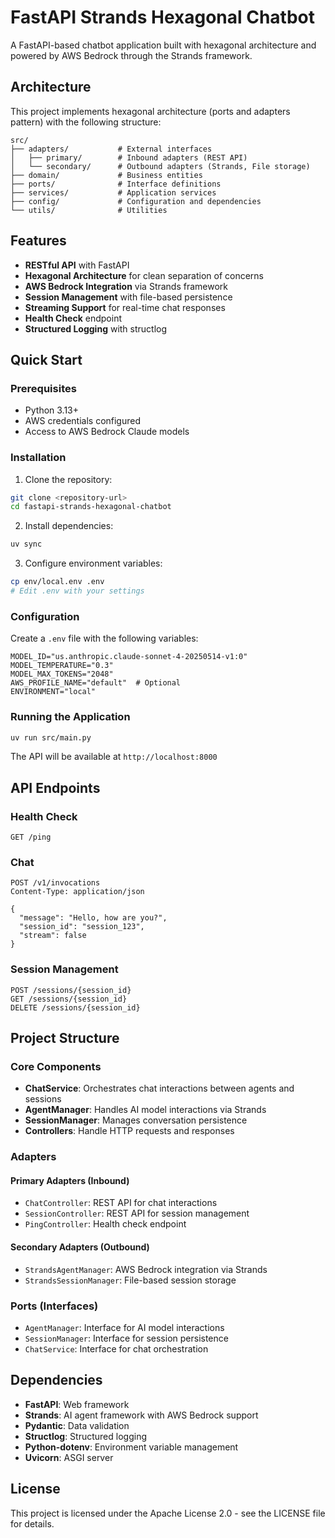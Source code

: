# FastAPI Strands Hexagonal Chatbot

A FastAPI-based chatbot application built with hexagonal architecture and powered by AWS Bedrock through the Strands framework.

## Architecture

This project implements hexagonal architecture (ports and adapters pattern) with the following structure:

```
src/
├── adapters/           # External interfaces
│   ├── primary/        # Inbound adapters (REST API)
│   └── secondary/      # Outbound adapters (Strands, File storage)
├── domain/             # Business entities
├── ports/              # Interface definitions
├── services/           # Application services
├── config/             # Configuration and dependencies
└── utils/              # Utilities
```

## Features

- **RESTful API** with FastAPI
- **Hexagonal Architecture** for clean separation of concerns
- **AWS Bedrock Integration** via Strands framework
- **Session Management** with file-based persistence
- **Streaming Support** for real-time chat responses
- **Health Check** endpoint
- **Structured Logging** with structlog

## Quick Start

### Prerequisites

- Python 3.13+
- AWS credentials configured
- Access to AWS Bedrock Claude models

### Installation

1. Clone the repository:

```bash
git clone <repository-url>
cd fastapi-strands-hexagonal-chatbot
```

2. Install dependencies:

```bash
uv sync
```

3. Configure environment variables:

```bash
cp env/local.env .env
# Edit .env with your settings
```

### Configuration

Create a `.env` file with the following variables:

```env
MODEL_ID="us.anthropic.claude-sonnet-4-20250514-v1:0"
MODEL_TEMPERATURE="0.3"
MODEL_MAX_TOKENS="2048"
AWS_PROFILE_NAME="default"  # Optional
ENVIRONMENT="local"
```

### Running the Application

```bash
uv run src/main.py
```

The API will be available at `http://localhost:8000`

## API Endpoints

### Health Check

```http
GET /ping
```

### Chat

```http
POST /v1/invocations
Content-Type: application/json

{
  "message": "Hello, how are you?",
  "session_id": "session_123",
  "stream": false
}
```

### Session Management

```http
POST /sessions/{session_id}
GET /sessions/{session_id}
DELETE /sessions/{session_id}
```

## Project Structure

### Core Components

- **ChatService**: Orchestrates chat interactions between agents and sessions
- **AgentManager**: Handles AI model interactions via Strands
- **SessionManager**: Manages conversation persistence
- **Controllers**: Handle HTTP requests and responses

### Adapters

#### Primary Adapters (Inbound)

- `ChatController`: REST API for chat interactions
- `SessionController`: REST API for session management
- `PingController`: Health check endpoint

#### Secondary Adapters (Outbound)

- `StrandsAgentManager`: AWS Bedrock integration via Strands
- `StrandsSessionManager`: File-based session storage

### Ports (Interfaces)

- `AgentManager`: Interface for AI model interactions
- `SessionManager`: Interface for session persistence
- `ChatService`: Interface for chat orchestration

## Dependencies

- **FastAPI**: Web framework
- **Strands**: AI agent framework with AWS Bedrock support
- **Pydantic**: Data validation
- **Structlog**: Structured logging
- **Python-dotenv**: Environment variable management
- **Uvicorn**: ASGI server

## License

This project is licensed under the Apache License 2.0 - see the LICENSE file for details.

